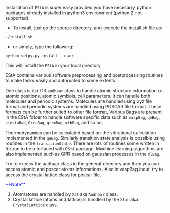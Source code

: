 <!-- This part of the project documentation focuses on an
**understanding-oriented** approach. You'll get a
chance to read about the background of the project,
as well as reasoning about how it was implemented. -->


<!-- > **Note:** Expand this section by considering the
> following points:

- Give context and background on your library
- Explain why you created it
- Provide multiple examples and approaches of how
    to work with it
- Help the reader make connections
- Avoid writing instructions or technical descriptions
    here -->

<!-- Installation -->
<!-- ============ -->

Installation of ``EStA`` is super easy provided you have necesarry python packages already installed
in python3 environment (python 2 not supported).

- To install, just go the source directory, and execute the install.sh file as:
``` 
./install.sh
```


- or simply, type the following:
```py
python setpy.py install --user
```
This will install the `EStA` in your local directory.



EStA contains various software preprocessing and postprocessing routines to make 
  tasks easily and automated to some extents.



One class is `Xat` OR `aadhaar` class to handle atomic structure information i.e. atomic positions, atomic
    symbols, cell parameters. It can handle both molecules and periodic systems. Molecules are handled
    using xyz file format and periodic systems are handled using POSCAR file format. These formats can
    be further suited to other file format,
    Various Bags are present in the EStA folder to handle software specific data such as `vaspBag`, `qeBag`,
    `siestaBag`, `OrcaBag`, `grrmBag`, `xtbBag`, and so on.

Thermodynamics can be calculated based on the vibrational calculation implemented in the `qeBag`. Similarly
    transition state analysis is possible using routines in the `transitionState`.
    There are lots of routines some written in fortran to be interfaced with `EStA` package. Machine learning
    algorithms are also implemented such as GPR based on gaussian processes in the `mlBag`.


Try to excess the aadhaar class in the general directory and then you can access atomic and poscar atoms 
  informations. Also in vaspBag.inout, try to access the crystal lattice class for poscar file.

<span style="color:blue">
**Note**
</span>

1. Atom/atoms are handled by `Xat` aka `Aadhaar` class.
2. Crystal lattice (atoms and lattice) is handled by the `Xlat` aka `CrystalLattice` class.
